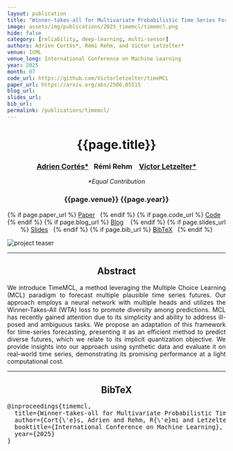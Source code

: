 ```yaml
---
layout: publication
title: "Winner-takes-all for Multivariate Probabilistic Time Series Forecasting"
image: assets/img/publications/2025_timemcl/timemcl.png
hide: false
category: [reliability, deep-learning, multi-sensor]
authors: Adrien Cortés*, Rémi Rehm, and Victor Letzelter*
venue: ICML
venue_long: International Conference on Machine Learning
year: 2025
month: 07
code_url: https://github.com/Victorletzelter/timeMCL
paper_url: https://arxiv.org/abs/2506.05515
blog_url:
slides_url: 
bib_url:
permalink: /publications/timemcl/
---
```


<h1 align="center"> {{page.title}} </h1>

<h3 align="center">  <a href="https://scholar.google.com/citations?user=Pw40NpYAAAAJ&hl=en&oi=sra">Adrien Cortés*</a>&nbsp;&nbsp; Rémi Rehm </a> &nbsp;&nbsp; <a href="https://scholar.google.com/citations?user=YhTdZh8AAAAJ&hl=en&oi=ao">Victor Letzelter*</a></h3>

<p align="center"><em>*Equal Contribution</em></p>

<h3 align="center"> {{page.venue}} {{page.year}} </h3>

<div align="center">
  <p>
    {% if page.paper_url %}
    <a href="{{ page.paper_url }}"><i class="far fa-file-pdf"></i> Paper</a>&nbsp;&nbsp;
    {% endif %}
    {% if page.code_url %}
    <a href="{{ page.code_url }}"><i class="fab fa-github"></i> Code</a> &nbsp;&nbsp;
    {% endif %}
    {% if page.blog_url %}
    <a href="{{ page.blog_url }}"><i class="fab fa-blogger"></i> Blog</a> &nbsp;&nbsp;
    {% endif %}
    {% if page.slides_url %}
    <a href="{{ page.slides_url }}"><i class="far fa-file-pdf"></i> Slides</a>&nbsp;&nbsp;
    {% endif %}
    {% if page.bib_url %}
    <a href="{{ page.bib_url}}"><i class="far fa-file-alt"></i> BibTeX</a>&nbsp;&nbsp;
    {% endif %}
  </p>
</div>

<div class="publication-teaser">
    <img src="../../{{ page.image }}" alt="project teaser"/>
</div>

<hr>

<h2  align="center"> Abstract</h2>

<p align="justify">We introduce TimeMCL, a method leveraging the Multiple Choice Learning (MCL) paradigm to forecast multiple plausible time series futures. Our approach employs a neural network with multiple heads and utilizes the Winner-Takes-All (WTA) loss to promote diversity among predictions. MCL has recently gained attention due to its simplicity and ability to address ill-posed and ambiguous tasks. We propose an adaptation of this framework for time-series forecasting, presenting it as an efficient method to predict diverse futures, which we relate to its implicit quantization objective. We provide insights into our approach using synthetic data and evaluate it on real-world time series, demonstrating its promising performance at a light computational cost.</p>

<hr>


<h2  align="center">BibTeX</h2>
<left>
  <pre class="bibtex-box">
@inproceedings{timemcl,
  title={Winner-takes-all for Multivariate Probabilistic Time Series Forecasting},
  author={Cort{\'e}s, Adrien and Rehm, R{\'e}mi and Letzelter, Victor},
  booktitle={International Conference on Machine Learning},
  year={2025}
}</pre>
</left>

<br>
